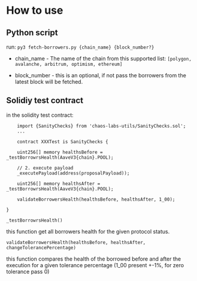 # How to use 

## Python script
run: ```py3 fetch-borrowers.py {chain_name} {block_number?}```

* chain_name - The name of the chain from this supported list: ```[polygon, avalanche, arbitrum, optimism, ethereum]```

* block_number - this is an optional, if not pass the borrowers from the latest block will be fetched.



## Solidiy test contract

in the solidity test contract:

```
    import {SanityChecks} from 'chaos-labs-utils/SanityChecks.sol';
    ...

    contract XXXTest is SanityChecks {

    uint256[] memory healthsBefore = _testBorrowrsHealth(AaveV3{chain}.POOL);

    // 2. execute payload
    _executePayload(address(proposalPayload));

    uint256[] memory healthsAfter = _testBorrowrsHealth(AaveV3{chain}.POOL);

    validateBorrowersHealth(healthsBefore, healthsAfter, 1_00);

}
```

```_testBorrowrsHealth()```

this function get all borrowers health for the given protocol status.

```validateBorrowersHealth(healthsBefore, healthsAfter, changeTolerancePercentage)```

this function compares the health of the borrowed before and after the execution for a given tolerance percentage (1_00 present +-1%, for zero tolerance pass 0)
